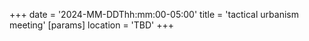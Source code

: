 +++
date = '2024-MM-DDThh:mm:00-05:00'
title = 'tactical urbanism meeting'
[params]
    location = 'TBD'
+++